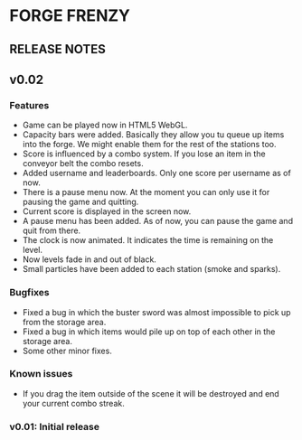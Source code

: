 # FORGE FRENZY

## RELEASE NOTES

## v0.02

### Features

- Game can be played now in HTML5 WebGL.
- Capacity bars were added. Basically they allow you tu queue up items into the forge. We might enable them for the rest of the stations too.
- Score is influenced by a combo system. If you lose an item in the conveyor belt the combo resets.
- Added username and leaderboards. Only one score per username as of now.
- There is a pause menu now. At the moment you can only use it for pausing the game and quitting.
- Current score is displayed in the screen now.
- A pause menu has been added. As of now, you can pause the game and quit from there.
- The clock is now animated. It indicates the time is remaining on the level.
- Now levels fade in and out of black.
- Small particles have been added to each station (smoke and sparks).

### Bugfixes

- Fixed a bug in which the buster sword was almost impossible to pick up from the storage area.
- Fixed a bug in which items would pile up on top of each other in the storage area.
- Some other minor fixes.

### Known issues

- If you drag the item outside of the scene it will be destroyed and end your current combo streak.

### v0.01: Initial release
